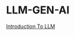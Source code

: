 # LLM-GEN-AI

[Introduction To LLM](https://github.com/KARTIKPARATKAR/LLM-GEN-AI/blob/main/IntroToLLMs.ipynb)
